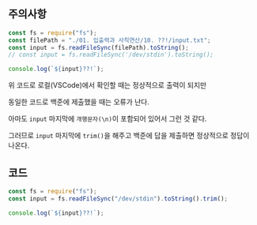 ## 주의사항

```js
const fs = require("fs");
const filePath = "./01. 입출력과 사칙연산/10. ??!/input.txt";
const input = fs.readFileSync(filePath).toString();
// const input = fs.readFileSync('/dev/stdin').toString();

console.log(`${input}??!`);
```

위 코드로 로컬(VSCode)에서 확인할 때는 정상적으로 출력이 되지만

동일한 코드로 백준에 제출했을 때는 오류가 난다.

아마도 `input` 마지막에 `개행문자(\n)`이 포함되어 있어서 그런 것 같다.

그러므로 `input` 마지막에 `trim()`을 해주고 백준에 답을 제출하면 정상적으로 정답이 나온다.

## 코드

```js
const fs = require("fs");
const input = fs.readFileSync("/dev/stdin").toString().trim();

console.log(`${input}??!`);
```
